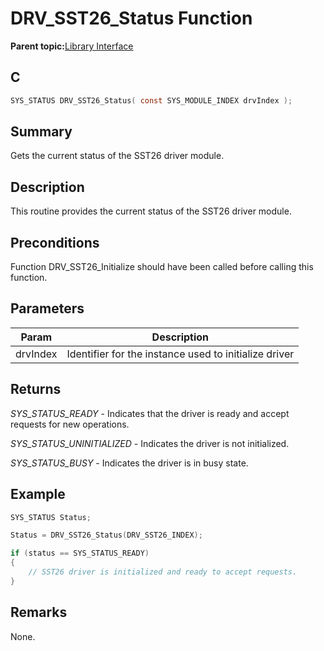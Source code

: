 # DRV\_SST26\_Status Function

**Parent topic:**[Library Interface](GUID-9FCC5D93-AC38-4FA0-88B8-A6C5A9BAF6EF.md)

## C

```c
SYS_STATUS DRV_SST26_Status( const SYS_MODULE_INDEX drvIndex );
```

## Summary

Gets the current status of the SST26 driver module.

## Description

This routine provides the current status of the SST26 driver module.

## Preconditions

Function DRV\_SST26\_Initialize should have been called before calling this function.

## Parameters

|Param|Description|
|-----|-----------|
|drvIndex|Identifier for the instance used to initialize driver|

## Returns

*SYS\_STATUS\_READY* - Indicates that the driver is ready and accept requests for new operations.

*SYS\_STATUS\_UNINITIALIZED* - Indicates the driver is not initialized.

*SYS\_STATUS\_BUSY* - Indicates the driver is in busy state.

## Example

```c
SYS_STATUS Status;

Status = DRV_SST26_Status(DRV_SST26_INDEX);

if (status == SYS_STATUS_READY)
{
    // SST26 driver is initialized and ready to accept requests.
}
```

## Remarks

None.

